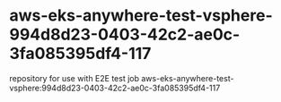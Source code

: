 # aws-eks-anywhere-test-vsphere-994d8d23-0403-42c2-ae0c-3fa085395df4-117
repository for use with E2E test job aws-eks-anywhere-test-vsphere:994d8d23-0403-42c2-ae0c-3fa085395df4-117
